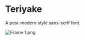 # Teriyake

A post-modern style sans-serif font.

![Frame 1.png](https://i.loli.net/2021/04/13/JSUcp4WhzaNIfFR.png)








